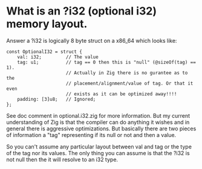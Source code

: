 # What is an ?i32 (optional i32) memory layout.

Answer a ?i32 is logically 8 byte struct on a x86_64 which looks like:
```
const OptionalI32 = struct {
    val: i32;         // The value
    tag: u1;          // tag == 0 then this is "null" (@sizeOf(tag) == 1).
                      // Actually in Zig there is no gurantee as to the
                      // placement/alignment/value of tag. Or that it even
                      // exists as it can be optimized away!!!!
    padding: [3]u8;   // Ignored;
};
```

See doc comment in optional.i32.zig for more information. But my current
understanding of Zig is that the compiler can do anything it wishes and in
general there is aggressive optimizations. But basically there are two pieces
of information a "tag" representing if its null or not and then a value.

So you can't assume any particular layout between val and tag or the type
of the tag nor its values. The only thing you can assume is that the ?i32
is not null then the it will resolve to an i32 type.
